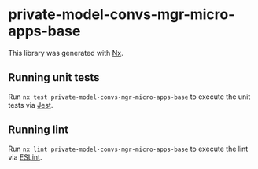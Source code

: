 # private-model-convs-mgr-micro-apps-base

This library was generated with [Nx](https://nx.dev).

## Running unit tests

Run `nx test private-model-convs-mgr-micro-apps-base` to execute the unit tests via [Jest](https://jestjs.io).

## Running lint

Run `nx lint private-model-convs-mgr-micro-apps-base` to execute the lint via [ESLint](https://eslint.org/).
